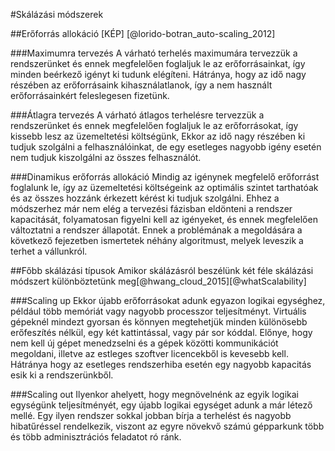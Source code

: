 #Skálázási módszerek

##Erőforrás allokáció
[KÉP]
[@lorido-botran_auto-scaling_2012]

###Maximumra tervezés
A várható terhelés maximumára tervezzük a rendszerünket és ennek megfelelően foglaljuk le az erőforrásainkat, így minden beérkező igényt ki tudunk elégíteni. Hátránya, hogy az idő nagy részében az erőforrásaink kihasználatlanok, így a nem használt erőforrásainkért feleslegesen fizetünk. 

###Átlagra tervezés
A várható átlagos terhelésre tervezzük a rendszerünket és ennek megfelelően foglaljuk le az erőforrásokat, így kissebb lesz az üzemeltetési költségünk, Ekkor az idő nagy részében ki tudjuk szolgálni a felhasználóinkat, de egy esetleges nagyobb igény esetén nem tudjuk kiszolgálni az összes felhasználót.

###Dinamikus erőforrás allokáció
Mindig az igénynek megfelelő erőforrást foglalunk le, így az üzemeltetési költségeink az optimális szintet tarthatóak és az összes hozzánk érkezett kérést ki tudjuk szolgálni. Ehhez a módszerhez már nem elég a tervezési fázisban eldönteni a rendszer kapacitását, folyamatosan figyelni kell az igényeket, és ennek megfelelően változtatni a rendszer állapotát. Ennek a problémának a megoldására a következő fejezetben ismertetek néhány algoritmust, melyek leveszik a terhet a vállunkról.

##Főbb skálázási típusok
Amikor skálázásról beszélünk két féle skálázási módszert különböztetünk meg[@hwang_cloud_2015][@whatScalability]

###Scaling up
Ekkor újabb erőforrásokat adunk egyazon logikai egységhez, például több memóriát vagy nagyobb processzor teljesítményt.
Virtuális gépeknél mindezt gyorsan és könnyen megtehetjük minden különösebb erőfeszítés nélkül, egy két kattintással, vagy pár sor kóddal.
Előnye, hogy nem kell új gépet menedzselni és a gépek közötti kommunikációt megoldani, illetve az estleges szoftver licencekből is kevesebb kell. Hátránya hogy az esetleges rendszerhiba esetén egy nagyobb kapacitás esik ki a rendszerünkből. 

###Scaling out
Ilyenkor ahelyett, hogy megnövelnénk az egyik logikai egységünk teljesítményét, egy újabb logikai egységet adunk a már létező mellé. Egy ilyen rendszer sokkal jobban bírja a terhelést és nagyobb hibatűréssel rendelkezik, viszont az egyre növekvő számú gépparkunk több és több adminisztrációs feladatot ró ránk.

